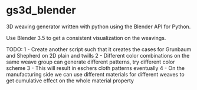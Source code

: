 # gs3d_blender
 3D weaving generator written with python using the Blender API for Python. 

 Use Blender 3.5 to get a consistent visualization on the weavings.
 
 TODO: 
 1 - Create another script such that it creates the cases for Grunbaum and Shepherd on 2D plain and twills
 2 - Different color combinations on the same weave group can generate different patterns, try different color scheme
 3 - This will result in eschers cloth patterns eventually
 4 - On the manufacturing side we can use different materials for different weaves to get cumulative effect on the whole material property
